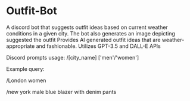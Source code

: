 # Outfit-Bot
A discord bot that suggests outfit ideas based on current weather conditions in a given city.  The bot also generates an image depicting suggested the outfit
Provides AI generated outfit ideas that are weather-appropriate and fashionable.
Utilizes GPT-3.5 and DALL-E APIs

Discord prompts usage:
/[city_name] ['men'/'women']

Example query:

/London women

/new york male blue blazer with denim pants
